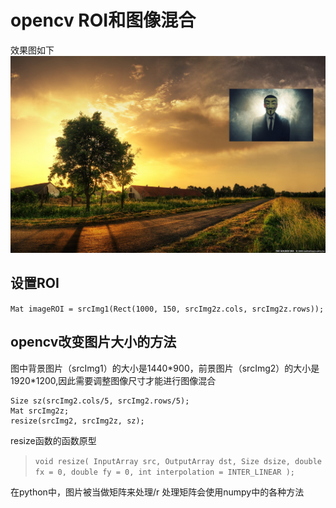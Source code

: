 # opencv ROI和图像混合
效果图如下  
![roi](./roi.jpg)
## 设置ROI
`Mat imageROI = srcImg1(Rect(1000, 150, srcImg2z.cols, srcImg2z.rows));`
## opencv改变图片大小的方法
图中背景图片（srcImg1）的大小是1440\*900，前景图片（srcImg2）的大小是1920*1200,因此需要调整图像尺寸才能进行图像混合
```
Size sz(srcImg2.cols/5, srcImg2.rows/5);
Mat srcImg2z;
resize(srcImg2, srcImg2z, sz);
```
resize函数的函数原型  
>`void resize( InputArray src, OutputArray dst,
                          Size dsize, double fx = 0, double fy = 0,
                          int interpolation = INTER_LINEAR );`  

在python中，图片被当做矩阵来处理/r
处理矩阵会使用numpy中的各种方法

